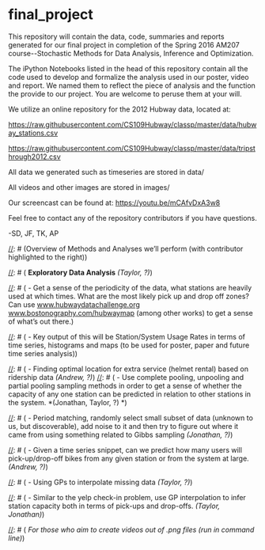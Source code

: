 # final_project
This repository will contain the data, code, summaries and reports generated for our final project in completion of the Spring 2016 AM207 course--Stochastic Methods for Data Analysis, Inference and Optimization.

The iPython Notebooks listed in the head of this repository contain all the code used to develop and formalize the analysis used in our poster, video and report. We named them to reflect the piece of analysis and the function the provide to our project. You are welcome to peruse them at your will.

We utilize an online repository for the 2012 Hubway data, located at:

https://raw.githubusercontent.com/CS109Hubway/classp/master/data/hubway_stations.csv

https://raw.githubusercontent.com/CS109Hubway/classp/master/data/tripsthrough2012.csv

All data we generated such as timeseries are stored in data/

All videos and other images are stored in images/

Our screencast can be found at: https://youtu.be/mCAfvDxA3w8

Feel free to contact any of the repository contributors if you have questions.

-SD, JF, TK, AP

[//]: # (Overview of Methods and Analyses we’ll perform (with contributor highlighted to the right))

[//]: # ( **Exploratory Data Analysis** *(Taylor, ?)*)

[//]: # ( - Get a sense of the periodicity of the data, what stations are heavily used at which times. What are the most likely pick up and drop off zones? Can use www.hubwaydatachallenge.org www.bostonography.com/hubwaymap (among other works) to get a sense of what’s out there.)

[//]: # ( - Key output of this will be Station/System Usage Rates in terms of time series, histograms and maps (to be used for poster, paper and future time series analysis))

[//]: # ( **Simulated Annealing/Stochastic Sampling** )

[//]: # ( - Finding optimal location for extra service (helmet rental) based on ridership data *(Andrew, ?)*)
[//]: # ( - Use complete pooling, unpooling and partial pooling sampling methods in order to get a sense of whether the capacity of any one station can be predicted in relation to other stations in the system. *(Jonathan, Taylor, ?) *)

[//]: # ( **Time Series**)

[//]: # ( - Period matching, randomly select small subset of data (unknown to us, but discoverable), add noise to it and then try to figure out where it came from using something related to Gibbs sampling *(Jonathan, ?)*)

[//]: # ( - Given a time series snippet, can we predict how many users will pick-up/drop-off bikes from any given station or from the system at large. *(Andrew, ?)*)

[//]: # ( **Gaussian Processes**)

[//]: # ( - Using GPs to interpolate missing data *(Taylor, ?)*)

[//]: # ( - Similar to the yelp check-in problem, use GP interpolation to infer station capacity both in terms of pick-ups and drop-offs. *(Taylor, Jonathan)*)

[//]: # (	- Will leverage PyMC here.)
    
[//]: # ( *For those who aim to create videos out of .png files (run in command line)*)

[//]: # ( brew install ffmpeg)
[//]: # ( [navigate to the directory of your images])
[//]: # ( ffmpeg -framerate 1 -i figure%03d.png -c:v libx264 -r 4 -pix_fmt yuv420p out.mp4)
[//]: # ( [There is a lot of information and instructions at https://trac.ffmpeg.org/wiki/Create%20a%20video%20slideshow%20from%20images])




